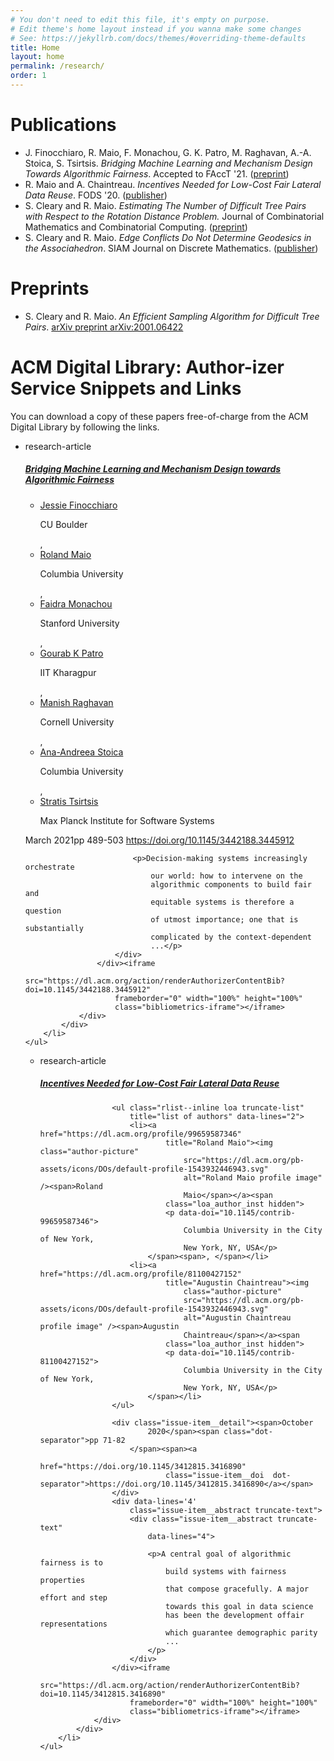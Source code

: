 ```yaml
---
# You don't need to edit this file, it's empty on purpose.
# Edit theme's home layout instead if you wanna make some changes
# See: https://jekyllrb.com/docs/themes/#overriding-theme-defaults
title: Home
layout: home
permalink: /research/
order: 1
---
```


# Publications

- J. Finocchiaro, R. Maio, F. Monachou, G. K. Patro, M. Raghavan, A.-A. Stoica,
  S. Tsirtsis. *Bridging Machine Learning and Mechanism Design Towards
  Algorithmic Fairness*. Accepted to FAccT '21. ([preprint][Bridging])
- R. Maio and A. Chaintreau. *Incentives Needed for Low-Cost Fair Lateral Data
  Reuse*. FODS '20.  ([publisher][incentives needed])
- S. Cleary and R. Maio. *Estimating The Number of Difficult Tree Pairs with
  Respect to the Rotation Distance Problem.* Journal of Combinatorial
  Mathematics and Combinatorial Computing. ([preprint][JCMCC])
- S. Cleary and R. Maio. *Edge Conflicts Do Not Determine Geodesics in the
  Associahedron*. SIAM Journal on Discrete Mathematics. ([publisher][SIAM])


# Preprints

- S. Cleary and R. Maio. *An Efficient Sampling Algorithm for Difficult Tree
  Pairs*. [arXiv preprint arXiv:2001.06422][Sampling]

# ACM Digital Library: Author-izer Service Snippets and Links

You can download a copy of these papers free-of-charge from the ACM Digital
Library by following the links.

<div class="multi-search multi-search--issue-item">
    <ul class="rlist ">
        <li class="grid-item separated-block--dashed--bottom">
            <div class="issue-item clearfix">
                <div class="issue-item__citation">
                    <div class="issue-heading">research-article</div>
                </div>
                <div class="issue-item__content">
                    <h5 class="issue-item__title"><a
                            href="https://dl.acm.org/doi/10.1145/3442188.3445912?cid=99659587346"
                            referrerpolicy="no-referrer-when-downgrade">Bridging
                            Machine Learning and Mechanism Design towards
                            Algorithmic Fairness</a></h5>
                    <ul class="rlist--inline loa truncate-list"
                        title="list of authors" data-lines="2">
                        <li><a href="https://dl.acm.org/profile/99659186695"
                                title="Jessie Finocchiaro"><img
                                    class="author-picture"
                                    src="https://dl.acm.org/pb-assets/icons/DOs/default-profile-1543932446943.svg"
                                    alt="" aria-hidden="true" /><span>Jessie
                                    Finocchiaro</span></a><span
                                class="loa_author_inst hidden">
                                <p data-doi="10.1145/contrib-99659186695">CU
                                    Boulder</p>
                            </span><span>, </span></li>
                        <li><a href="https://dl.acm.org/profile/99659587346"
                                title="Roland Maio"><img class="author-picture"
                                    src="https://dl.acm.org/pb-assets/icons/DOs/default-profile-1543932446943.svg"
                                    alt="" aria-hidden="true" /><span>Roland
                                    Maio</span></a><span
                                class="loa_author_inst hidden">
                                <p data-doi="10.1145/contrib-99659587346">
                                    Columbia University</p>
                            </span><span>, </span></li>
                        <li><a href="https://dl.acm.org/profile/99659680898"
                                title="Faidra Monachou"><img
                                    class="author-picture"
                                    src="https://dl.acm.org/pb-assets/icons/DOs/default-profile-1543932446943.svg"
                                    alt="" aria-hidden="true" /><span>Faidra
                                    Monachou</span></a><span
                                class="loa_author_inst hidden">
                                <p data-doi="10.1145/contrib-99659680898">
                                    Stanford University</p>
                            </span><span>, </span></li>
                        <li><a href="https://dl.acm.org/profile/99659336912"
                                title="Gourab K Patro"><img
                                    class="author-picture"
                                    src="https://dl.acm.org/pb-assets/icons/DOs/default-profile-1543932446943.svg"
                                    alt="" aria-hidden="true" /><span>Gourab K
                                    Patro</span></a><span
                                class="loa_author_inst hidden">
                                <p data-doi="10.1145/contrib-99659336912">IIT
                                    Kharagpur</p>
                            </span><span>, </span></li>
                        <li><a href="https://dl.acm.org/profile/87658651857"
                                title="Manish Raghavan"><img
                                    class="author-picture"
                                    src="https://dl.acm.org/pb-assets/icons/DOs/default-profile-1543932446943.svg"
                                    alt="" aria-hidden="true" /><span>Manish
                                    Raghavan</span></a><span
                                class="loa_author_inst hidden">
                                <p data-doi="10.1145/contrib-87658651857">
                                    Cornell University</p>
                            </span><span>, </span></li>
                        <li><a href="https://dl.acm.org/profile/99659259401"
                                title="Ana-Andreea Stoica"><img
                                    class="author-picture"
                                    src="https://dl.acm.org/pb-assets/icons/DOs/default-profile-1543932446943.svg"
                                    alt=""
                                    aria-hidden="true" /><span>Ana-Andreea
                                    Stoica</span></a><span
                                class="loa_author_inst hidden">
                                <p data-doi="10.1145/contrib-99659259401">
                                    Columbia University</p>
                            </span><span>, </span></li>
                        <li><a href="https://dl.acm.org/profile/99659680657"
                                title="Stratis Tsirtsis"><img
                                    class="author-picture"
                                    src="https://dl.acm.org/pb-assets/icons/DOs/default-profile-1543932446943.svg"
                                    alt="" aria-hidden="true" /><span>Stratis
                                    Tsirtsis</span></a><span
                                class="loa_author_inst hidden">
                                <p data-doi="10.1145/contrib-99659680657">Max
                                    Planck Institute for Software Systems</p>
                            </span></li>
                    </ul>
                    <div class="issue-item__detail"><span>March 2021</span><span
                            class="dot-separator">pp 489-503 </span><span><a
                                href="https://doi.org/10.1145/3442188.3445912"
                                class="issue-item__doi  dot-separator">https://doi.org/10.1145/3442188.3445912</a></span>
                    </div>
                    <div data-lines='4'
                        class="issue-item__abstract truncate-text">
                        <div class="issue-item__abstract truncate-text"
                            data-lines="4">

                            <p>Decision-making systems increasingly orchestrate
                                our world: how to intervene on the
                                algorithmic components to build fair and
                                equitable systems is therefore a question
                                of utmost importance; one that is substantially
                                complicated by the context-dependent
                                ...</p>
                        </div>
                    </div><iframe
                        src="https://dl.acm.org/action/renderAuthorizerContentBib?doi=10.1145/3442188.3445912"
                        frameborder="0" width="100%" height="100%"
                        class="bibliometrics-iframe"></iframe>
                </div>
            </div>
        </li>
    </ul>
</div>
<link rel="stylesheet" href="https://dl.acm.org/specs/products/acm/widgets/authorizer/scss/style.css" />

<div class="multi-search multi-search--issue-item">
    <ul class="rlist ">
        <li class="grid-item separated-block--dashed--bottom">
            <div class="issue-item clearfix">
                <div class="issue-item__citation">
                    <div class="issue-heading">research-article</div>
                </div>
                <div class="issue-item__content">
                    <h5 class="issue-item__title"><a
                            href="https://dl.acm.org/doi/10.1145/3412815.3416890?cid=99659587346">Incentives
                            Needed for Low-Cost Fair Lateral Data Reuse</a></h5>

                    <ul class="rlist--inline loa truncate-list"
                        title="list of authors" data-lines="2">
                        <li><a href="https://dl.acm.org/profile/99659587346"
                                title="Roland Maio"><img class="author-picture"
                                    src="https://dl.acm.org/pb-assets/icons/DOs/default-profile-1543932446943.svg"
                                    alt="Roland Maio profile image" /><span>Roland
                                    Maio</span></a><span
                                class="loa_author_inst hidden">
                                <p data-doi="10.1145/contrib-99659587346">
                                    Columbia University in the City of New York,
                                    New York, NY, USA</p>
                            </span><span>, </span></li>
                        <li><a href="https://dl.acm.org/profile/81100427152"
                                title="Augustin Chaintreau"><img
                                    class="author-picture"
                                    src="https://dl.acm.org/pb-assets/icons/DOs/default-profile-1543932446943.svg"
                                    alt="Augustin Chaintreau profile image" /><span>Augustin
                                    Chaintreau</span></a><span
                                class="loa_author_inst hidden">
                                <p data-doi="10.1145/contrib-81100427152">
                                    Columbia University in the City of New York,
                                    New York, NY, USA</p>
                            </span></li>
                    </ul>

                    <div class="issue-item__detail"><span>October
                            2020</span><span class="dot-separator">pp 71-82
                        </span><span><a
                                href="https://doi.org/10.1145/3412815.3416890"
                                class="issue-item__doi  dot-separator">https://doi.org/10.1145/3412815.3416890</a></span>
                    </div>
                    <div data-lines='4'
                        class="issue-item__abstract truncate-text">
                        <div class="issue-item__abstract truncate-text"
                            data-lines="4">

                            <p>A central goal of algorithmic fairness is to
                                build systems with fairness properties
                                that compose gracefully. A major effort and step
                                towards this goal in data science
                                has been the development offair representations
                                which guarantee demographic parity
                                ...
                            </p>
                        </div>
                    </div><iframe
                        src="https://dl.acm.org/action/renderAuthorizerContentBib?doi=10.1145/3412815.3416890"
                        frameborder="0" width="100%" height="100%"
                        class="bibliometrics-iframe"></iframe>
                </div>
            </div>
        </li>
    </ul>
</div>
<link rel="stylesheet"
    href="https://dl.acm.org/specs/products/acm/widgets/authorizer/scss/style.css" />

[incentives needed]: https://dl.acm.org/doi/10.1145/3412815.3416890
[JCMCC]: https://arxiv.org/abs/2001.06407
[SIAM]: https://epubs.siam.org/doi/abs/10.1137/17M1114582
[Bridging]: https://arxiv.org/abs/2010.05434
[Sampling]: https://arxiv.org/abs/2001.06422
